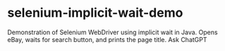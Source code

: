 # selenium-implicit-wait-demo
Demonstration of Selenium WebDriver using implicit wait in Java. Opens eBay, waits for search button, and prints the page title.          Ask ChatGPT
